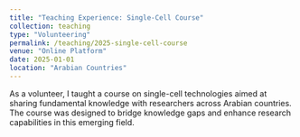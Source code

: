 ```yaml
---
title: "Teaching Experience: Single-Cell Course"
collection: teaching
type: "Volunteering"
permalink: /teaching/2025-single-cell-course
venue: "Online Platform"
date: 2025-01-01
location: "Arabian Countries"
---
```


As a volunteer, I taught a course on single-cell technologies aimed at sharing fundamental knowledge with researchers across Arabian countries. The course was designed to bridge knowledge gaps and enhance research capabilities in this emerging field.


